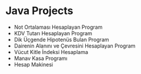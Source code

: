 # Java Projects

* Not Ortalaması Hesaplayan Program
* KDV Tutarı Hesaplayan Program
* Dik Üçgende Hipotenüs Bulan Program
* Dairenin Alanını ve Çevresini Hesaplayan Program
* Vücut Kitle İndeksi Hesaplama
* Manav Kasa Programı
* Hesap Makinesi
